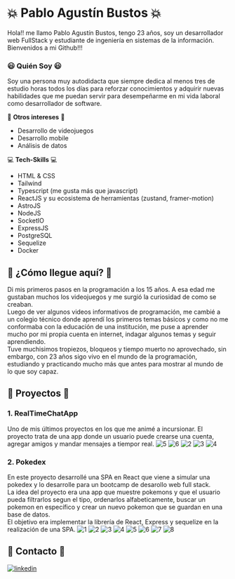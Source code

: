 # :boom: Pablo Agustín Bustos :boom:
Hola!! me llamo Pablo Agustín Bustos, tengo 23 años, soy un desarrollador web FullStack y estudiante de ingeniería en sistemas de la información. Bienvenidos a mi Github!!!
### :smiley: Quién Soy :smiley:
Soy una persona muy autodidacta que siempre dedica al menos tres de estudio horas todos los días para reforzar conocimientos y adquirir nuevas habilidades que me puedan servir para desempeñarme en mi vida laboral como desarrollador de software.

:rocket: **Otros intereses** :rocket:
- Desarrollo de videojuegos
- Desarrollo mobile
- Análisis de datos

:computer: **Tech-Skills** :computer:
- HTML & CSS 
- Tailwind
- Typescript (me gusta más que javascript)
- ReactJS y su ecosistema de herramientas (zustand, framer-motion)
- AstroJS
- NodeJS
- SocketIO
- ExpressJS
- PostgreSQL
- Sequelize
- Docker

## :sparkler: ¿Cómo llegue aquí? :sparkler:
Di mis primeros pasos en la programación a los 15 años. A esa edad me gustaban muchos los videojuegos y me surgió la curiosidad de como se creaban. <br>
Luego de ver algunos videos informativos de programación, me cambié a un colegio técnico donde aprendí los primeros temas básicos y como no me conformaba con la educación de una institución, me puse a aprender mucho por mi propia cuenta en internet, indagar algunos temas y seguir aprendiendo.<br>
Tuve muchisimos tropiezos, bloqueos y tiempo muerto no aprovechado, sin embargo, con 23 años sigo vivo en el mundo de la programación, estudiando y practicando mucho más que antes para mostrar al mundo de lo que soy capaz.

## :file_folder: Proyectos :file_folder:
### 1. RealTimeChatApp
Uno de mis últimos proyectos en los que me animé a incursionar. El proyecto trata de una app donde un usuario puede crearse una cuenta, agregar amigos y mandar mensajes a tiempor real.
![5](https://user-images.githubusercontent.com/73220693/211939627-15ac0f4d-020b-4ca0-88a7-b2cc4fd74514.jpg)
![6](https://user-images.githubusercontent.com/73220693/211939638-ffa132c3-2fbe-44e2-be6e-c01aa36a5f87.jpg)
![2](https://user-images.githubusercontent.com/73220693/211939681-b846f9da-f1d1-4c4a-a764-626471fd1384.jpg)
![3](https://user-images.githubusercontent.com/73220693/211939697-0a475536-7c03-40ee-8a0f-70e36afb2947.jpg)
![4](https://user-images.githubusercontent.com/73220693/211939706-14368c87-04b0-42ce-97a8-534410c34a19.jpg)


### 2. Pokedex
En este proyecto desarrollé una SPA en React que viene a simular una pokedex y lo desarrolle para un bootcamp de desarollo web full stack. <br>La idea del proyecto era una app que muestre pokemons y que el usuario pueda filtrarlos segun el tipo, ordenarlos alfabeticamente, buscar un pokemon en específico y crear un nuevo pokemon que se guardan en una base de datos.<br>El objetivo era implementar la librería de React, Express y sequelize en la realización de una SPA.
![1](https://user-images.githubusercontent.com/73220693/145925141-f4095267-4894-453e-bb29-17a8510570d2.PNG)
![2](https://user-images.githubusercontent.com/73220693/145925151-14f1ef51-9895-4206-b4b6-5feaa8b071bd.PNG)
![3](https://user-images.githubusercontent.com/73220693/145925152-b24f7804-dc37-4cc9-a514-9a0aad57f490.PNG)
![4](https://user-images.githubusercontent.com/73220693/145925155-146bfbb9-9254-4bf8-8da3-851d5a6edc9b.PNG)
![5](https://user-images.githubusercontent.com/73220693/145925159-1be7bbe3-e565-4c43-ad9c-587292377da6.PNG)
![6](https://user-images.githubusercontent.com/73220693/145925160-fd468ebf-312b-4e15-a2f4-94d1cc9ca9bf.PNG)
![7](https://user-images.githubusercontent.com/73220693/145925163-c7073c45-9d6f-472f-800b-5b4ae4206b25.PNG)
![8](https://user-images.githubusercontent.com/73220693/145925165-916fce1e-3d5c-4bca-8a15-140cca2c5618.PNG)


## :calling: Contacto :calling:
[![linkedin](https://img.shields.io/badge/linkedin-0A66C2?style=for-the-badge&logo=linkedin&logoColor=white)](https://www.linkedin.com/in/pablo-bustos-/)
